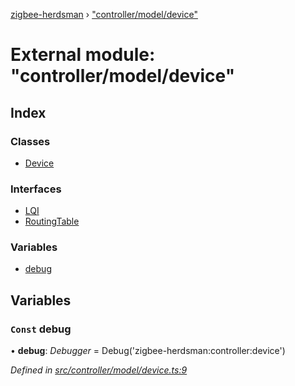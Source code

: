 [zigbee-herdsman](../README.md) › ["controller/model/device"](_controller_model_device_.md)

# External module: "controller/model/device"

## Index

### Classes

* [Device](../classes/_controller_model_device_.device.md)

### Interfaces

* [LQI](../interfaces/_controller_model_device_.lqi.md)
* [RoutingTable](../interfaces/_controller_model_device_.routingtable.md)

### Variables

* [debug](_controller_model_device_.md#const-debug)

## Variables

### `Const` debug

• **debug**: *Debugger* = Debug('zigbee-herdsman:controller:device')

*Defined in [src/controller/model/device.ts:9](https://github.com/Koenkk/zigbee-herdsman/blob/293b172/src/controller/model/device.ts#L9)*
